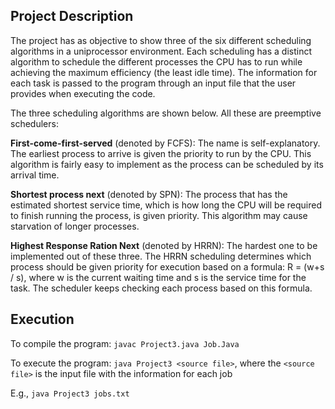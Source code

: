 ## Project Description
The project has as objective to show three of the six different scheduling algorithms in a uniprocessor environment. Each scheduling has a distinct algorithm to schedule the different processes the CPU has to run while achieving the maximum efficiency (the least idle time). The information for each task is passed to the program through an input file that the user provides when executing the code.

The three scheduling algorithms are shown below. All these are preemptive schedulers:

**First-come-first-served** (denoted by FCFS): The name is self-explanatory. The earliest process to arrive is given the priority to run by the CPU. This algorithm is fairly easy to implement as the process can be scheduled by its arrival time. 

**Shortest process next** (denoted by SPN): The process that has the estimated shortest service time, which is how long the CPU will be required to finish running the process, is given priority. This algorithm may cause starvation of longer processes.

**Highest Response Ration Next** (denoted by HRRN): The hardest one to be implemented out of these three. The HRRN scheduling determines which process should be given priority for execution based on a formula:
R = (w+s / s), where w is the current waiting time and s is the service time for the task.
The scheduler keeps checking each process based on this formula.

## Execution
To compile the program:
`javac Project3.java Job.Java`

To execute the program:
`java Project3 <source file>`, where the `<source file>` is the input file with
the information for each job

E.g., `java Project3 jobs.txt`
